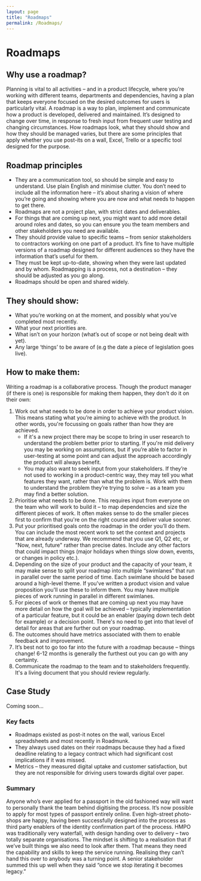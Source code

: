 ```yaml
---
layout: page
title: "Roadmaps"
permalink: /Roadmaps/
---
```

# Roadmaps
## Why use a roadmap?
Planning is vital to all activities – and in a product lifecycle, where you’re working with different teams, departments and dependencies, having a plan that keeps everyone focused on the desired outcomes for users is particularly vital.
A roadmap is a way to plan, implement and communicate how a product is developed, delivered and maintained. It’s designed to change over time, in response to fresh input from frequent user testing and changing circumstances.
How roadmaps look, what they should show and how they should be managed varies, but there are some principles that apply whether you use post-its on a wall, Excel, Trello or a specific tool designed for the purpose.
## Roadmap principles
* They are a communication tool, so should be simple and easy to understand. Use plain English and minimise clutter. You don’t need to include all the information here – it’s about sharing a vision of where you’re going and showing where you are now and what needs to happen to get there.
* Roadmaps are not a project plan, with strict dates and deliverables.
* For things that are coming up next, you might want to add more detail around roles and dates, so you can ensure you the team members and other stakeholders you need are available.
* They should provide value to specific teams – from senior stakeholders to contractors working on one part of a product. It’s fine to have multiple versions of a roadmap designed for different audiences so they have the information that’s useful for them.
* They must be kept up-to-date, showing when they were last updated and by whom. Roadmapping is a process, not a destination – they should be adjusted as you go along.
* Roadmaps should be open and shared widely.

## They should show:
* What you’re working on at the moment, and possibly what you’ve completed most recently.
* What your next priorities are.
* What isn’t on your horizon (what’s out of scope or not being dealt with yet).
* Any large ‘things’ to be aware of (e.g the date a piece of legislation goes live).
## How to make them:
Writing a roadmap is a collaborative process. Though the product manager (if there is one) is responsible for making them happen, they don't do it on their own:
1. Work out what needs to be done in order to achieve your product vision. This means stating what you’re aiming to achieve with the product. In other words, you're focussing on goals rather than how they are achieved.
    * If it's a new project there may be scope to bring in user research to understand the problem better prior to starting. If you're mid delivery you may be working on assumptions, but if you’re able to factor in user-testing at some point and can adjust the approach accordingly the product will always benefit.
    * You may also want to seek input from your stakeholders. If they’re not used to working in a product-centric way, they may tell you what features they want, rather than what the problem is. Work with them to understand the problem they’re trying to solve – as a team you may find a better solution.
1. Prioritise what needs to be done. This requires input from everyone on the team who will work to build it  – to map dependencies and size the different pieces of work. It often makes sense to do the smaller pieces first to confirm that you're on the right course and deliver value sooner.
1. Put your prioritised goals onto the roadmap in the order you’ll do them. You can include the most recent work to set the context and projects that are already underway. We recommend that you use Q1, Q2 etc, or "Now, next, future" rather than precise dates. Include any other factors that could impact things (major holidays when things slow down, events, or changes in policy etc.).
1. Depending on the size of your product and the capacity of your team, it may make sense to split your roadmap into multiple “swimlanes” that run in parallel over the same period of time. Each swimlane should be based around a high-level theme. If you've written a product vision and value proposition you'll use these to inform them. You may have multiple pieces of work running in parallel in different swimlanes.
1. For pieces of work or themes that are coming up next you may have more detail on how the goal will be achieved – typically implementation of a particular feature, but it could be an enabler (paying down tech debt for example) or a decision point. There's no need to get into that level of detail for areas that are further out on your roadmap.
1. The outcomes should have metrics associated with them to enable feedback and improvement.
1. It’s best not to go too far into the future with a roadmap because – things change!  6-12 months is generally the furthest out you can go with any certainty.
1. Communicate the roadmap to the team and to stakeholders frequently. It's a living document that you should review regularly.

## Case Study
Coming soon...

### Key facts
* Roadmaps existed as post-it notes on the wall, various Excel spreadsheets and most recently in Roadmunk.
* They always used dates on their roadmaps because they had a fixed deadline relating to a legacy contract which had significant cost implications if it was missed.
* Metrics  – they measured digital uptake and customer satisfaction, but they are not responsible for driving users towards digital over paper.
### Summary
Anyone who’s ever applied for a passport in the old fashioned way will want to personally thank the team behind digitising the process. It’s now possible to apply for most types of passport entirely online. Even high-street photo-shops are happy, having been successfully designed into the process as third party enablers of the identity confirmation part of the process. HMPO was traditionally very waterfall, with design handing over to delivery – two totally separate organisations. The mindset is shifting to a realisation that if we’ve built things we also need to look after them. That means they need the capability and skills to keep the service running. Realising they can’t hand this over to anybody was a turning point. A senior stakeholder summed this up well when they said “once we stop iterating it becomes legacy.”
